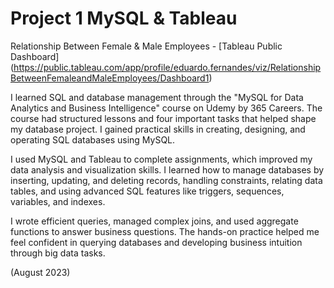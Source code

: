 # Project 1 MySQL & Tableau 

Relationship Between Female &amp; Male Employees - 
[Tableau Public Dashboard] (https://public.tableau.com/app/profile/eduardo.fernandes/viz/RelationshipBetweenFemaleandMaleEmployees/Dashboard1)

I learned SQL and database management through the "MySQL for Data Analytics and Business Intelligence" course on Udemy by 365 Careers. The course had structured lessons and four important tasks that helped shape my database project. I gained practical skills in creating, designing, and operating SQL databases using MySQL.

I used MySQL and Tableau to complete assignments, which improved my data analysis and visualization skills. I learned how to manage databases by inserting, updating, and deleting records, handling constraints, relating data tables, and using advanced SQL features like triggers, sequences, variables, and indexes.

I wrote efficient queries, managed complex joins, and used aggregate functions to answer business questions. The hands-on practice helped me feel confident in querying databases and developing business intuition through big data tasks.

(August 2023)
